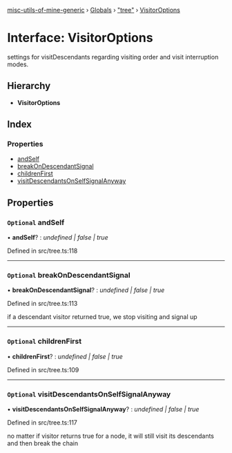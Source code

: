[misc-utils-of-mine-generic](../README.md) › [Globals](../globals.md) › ["tree"](../modules/_tree_.md) › [VisitorOptions](_tree_.visitoroptions.md)

# Interface: VisitorOptions

settings for visitDescendants regarding visiting order and visit interruption modes.

## Hierarchy

* **VisitorOptions**

## Index

### Properties

* [andSelf](_tree_.visitoroptions.md#optional-andself)
* [breakOnDescendantSignal](_tree_.visitoroptions.md#optional-breakondescendantsignal)
* [childrenFirst](_tree_.visitoroptions.md#optional-childrenfirst)
* [visitDescendantsOnSelfSignalAnyway](_tree_.visitoroptions.md#optional-visitdescendantsonselfsignalanyway)

## Properties

### `Optional` andSelf

• **andSelf**? : *undefined | false | true*

Defined in src/tree.ts:118

___

### `Optional` breakOnDescendantSignal

• **breakOnDescendantSignal**? : *undefined | false | true*

Defined in src/tree.ts:113

if a descendant visitor returned true, we stop visiting and signal up

___

### `Optional` childrenFirst

• **childrenFirst**? : *undefined | false | true*

Defined in src/tree.ts:109

___

### `Optional` visitDescendantsOnSelfSignalAnyway

• **visitDescendantsOnSelfSignalAnyway**? : *undefined | false | true*

Defined in src/tree.ts:117

no matter if visitor returns true for a node, it will still visit its descendants and then break the chain
